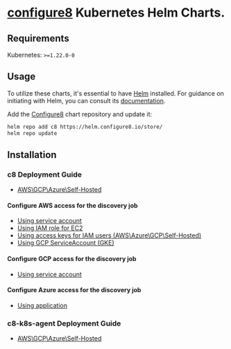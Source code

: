 # [configure8](https://app.configure8.io) Kubernetes Helm Charts.

## Requirements

Kubernetes: `>=1.22.0-0`

## Usage

To utilize these charts, it's essential to have [Helm](https://helm.sh) installed. For guidance on initiating with Helm, you can consult its [documentation](https://helm.sh/docs/).

Add the [Configure8](https://app.configure8.io) chart repository and update it:

```bash
helm repo add c8 https://helm.configure8.io/store/
helm repo update
```

## Installation

### c8 Deployment Guide
- [AWS\GCP\Azure\Self-Hosted](helm-charts/c8/README.md)

#### Configure AWS access for the discovery job
- [Using service account](helm-charts/c8/AWS-IAM-SA.md)
- [Using IAM role for EC2](helm-charts/c8/AWS-IAM-EC2-ROLE.md)
- [Using access keys for IAM users (AWS\Azure\GCP\Self-Hosted)](helm-charts/c8/AWS-IAM-KEYS.md)
- [Using GCP ServiceAccount (GKE)](helm-charts/c8/AWS-GCP-SA.md)

#### Configure GCP access for the discovery job
- [Using service account](https://docs.configure8.io/configure8-product-docs/fundamentals/plug-ins/gcp)

#### Configure Azure access for the discovery job
- [Using application](https://docs.configure8.io/configure8-product-docs/fundamentals/plug-ins/azure)

### c8-k8s-agent Deployment Guide
- [AWS\GCP\Azure\Self-Hosted](helm-charts/c8/README.md)
